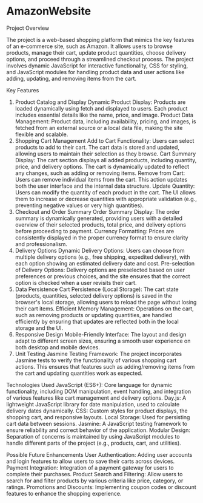 # AmazonWebsite
Project Overview

The project is a web-based shopping platform that mimics the key features of an e-commerce site, such as Amazon. It allows users to browse products, manage their cart, update product quantities, choose delivery options, and proceed through a streamlined checkout process. The project involves dynamic JavaScript for interactive functionality, CSS for styling, and JavaScript modules for handling product data and user actions like adding, updating, and removing items from the cart.

Key Features
1. Product Catalog and Display
Dynamic Product Display: Products are loaded dynamically using fetch and displayed to users. Each product includes essential details like the name, price, and image.
Product Data Management: Product data, including availability, pricing, and images, is fetched from an external source or a local data file, making the site flexible and scalable.
2. Shopping Cart Management
Add to Cart Functionality: Users can select products to add to their cart. The cart data is stored and updated, allowing users to maintain their selection as they browse.
Cart Summary Display: The cart section displays all added products, including quantity, price, and delivery options. The cart is dynamically updated to reflect any changes, such as adding or removing items.
Remove from Cart: Users can remove individual items from the cart. This action updates both the user interface and the internal data structure.
Update Quantity: Users can modify the quantity of each product in the cart. The UI allows them to increase or decrease quantities with appropriate validation (e.g., preventing negative values or very high quantities).
3. Checkout and Order Summary
Order Summary Display: The order summary is dynamically generated, providing users with a detailed overview of their selected products, total price, and delivery options before proceeding to payment.
Currency Formatting: Prices are consistently displayed in the proper currency format to ensure clarity and professionalism.
4. Delivery Options
Dynamic Delivery Options: Users can choose from multiple delivery options (e.g., free shipping, expedited delivery), with each option showing an estimated delivery date and cost.
Pre-selection of Delivery Options: Delivery options are preselected based on user preferences or previous choices, and the site ensures that the correct option is checked when a user revisits their cart.
5. Data Persistence
Cart Persistence (Local Storage): The cart state (products, quantities, selected delivery options) is saved in the browser's local storage, allowing users to reload the page without losing their cart items.
Efficient Memory Management: Operations on the cart, such as removing products or updating quantities, are handled efficiently by ensuring that updates are reflected both in the local storage and the UI.
6. Responsive Design
Mobile-Friendly Interface: The layout and design adapt to different screen sizes, ensuring a smooth user experience on both desktop and mobile devices.
7. Unit Testing
Jasmine Testing Framework: The project incorporates Jasmine tests to verify the functionality of various shopping cart actions. This ensures that features such as adding/removing items from the cart and updating quantities work as expected.

Technologies Used
JavaScript (ES6+): Core language for dynamic functionality, including DOM manipulation, event handling, and integration of various features like cart management and delivery options.
Day.js: A lightweight JavaScript library for date manipulation, used to calculate delivery dates dynamically.
CSS: Custom styles for product displays, the shopping cart, and responsive layouts.
Local Storage: Used for persisting cart data between sessions.
Jasmine: A JavaScript testing framework to ensure reliability and correct behavior of the application.
Modular Design: Separation of concerns is maintained by using JavaScript modules to handle different parts of the project (e.g., products, cart, and utilities).


Possible Future Enhancements
User Authentication: Adding user accounts and login features to allow users to save their carts across devices.
Payment Integration: Integration of a payment gateway for users to complete their purchases.
Product Search and Filtering: Allow users to search for and filter products by various criteria like price, category, or ratings.
Promotions and Discounts: Implementing coupon codes or discount features to enhance the shopping experience.